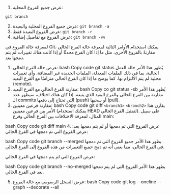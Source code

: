 1. عرض جميع الفروع المحلية:

`git branch`

2. عرض جميع الفروع المحلية والبعيدة:
   `git branch -a `
3. عرض الفروع البعيدة فقط:
   `git branch -r `
4. عرض الفروع مع تفاصيل إضافية:
   `git branch -vv `

لمعرفة حالة الفروع في Git، يمكنك استخدام الأوامر التالية لمعرفة حالة الفرع الحالي مقارنةً بالفروع الأخرى، مثل ما إذا كان الفرع محدثًا أو إذا كانت هناك تغييرات لم يتم دمجها بعد.

1. عرض حالة الفرع الحالي:
   bash
   Copy code
   git status
   يُظهر هذا الأمر حالة العمل الحالية، بما في ذلك الملفات المعدلة، الملفات الجديدة غير المضافة، وأي تغييرات محلية لم يتم الالتزام بها. كما يوضح ما إذا كان الفرع الحالي متزامنًا مع الفرع البعيد (remote).
2. مقارنة الفرع الحالي مع الفرع البعيد:
   bash
   Copy co
   git status -sb
   يُظهر هذا الأمر مقارنة بين الفرع الحالي والفرع البعيد الذي يتبعه. إذا كان هناك اختلاف، سيظهر عدد الـ commits التي تحتاج إلى دفعها (push) أو سحبها (pull).
3. مقارنة فرعين معينين:
   bash
   Copy code
   git diff `<branch1>` `<branch2>`
   يقارن هذا الأمر بين فرعين معينين (يمكنك استخدام HEAD لتمثيل الفرع الحالي). على سبيل المثال، لمعرفة الاختلافات بين الفرع الحالي وفرع main:

bash
Copy code
git diff main
4. عرض الفروع التي تم دمجها أو لم يتم دمجها بعد:
عرض الفروع التي تم دمجها في الفرع الحالي:

bash
Copy code
git branch --merged
يظهر هذا الأمر جميع الفروع التي تم دمجها في الفرع الحالي، مما يعني أنه تم دمج جميع التغييرات من هذه الفروع إلى الفرع الحالي.

عرض الفروع التي لم يتم دمجها في الفرع الحالي:

bash
Copy code
git branch --no-merged
يظهر هذا الأمر الفروع التي لم يتم دمجها بعد في الفرع الحالي.

5. عرض السجل الرسومي مع حالة الفروع:
   bash
   Copy code
   git log --oneline --graph --decorate --all
